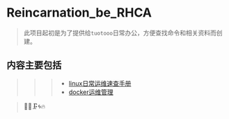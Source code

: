 # Reincarnation_be_RHCA
> 此项目起初是为了提供给`tuotooo`日常办公，方便查找命令和相关资料而创建。

## 内容主要包括
>>> - [linux日常运维速查手册](linux_basics.md)<br>
>>> - [docker运维管理](dockers_basics.md)

>:construction::rabbit::clamp::cyclone::fire:

